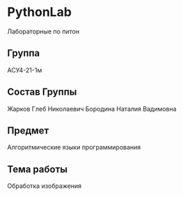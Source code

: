 # PythonLab
Лабораторные по питон <br/> 
## Группа
АСУ4-21-1м <br/>
## Состав Группы
Жарков Глеб Николаевич
Бородина Наталия Вадимовна <br/>
## Предмет
Алгоритмические языки программирования <br/>
## Тема работы
Обработка изображения
